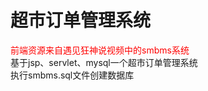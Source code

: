 # 超市订单管理系统

<span style="color:red">前端资源来自遇见狂神说视频中的smbms系统</span>
<br/>
基于jsp、servlet、mysql一个超市订单管理系统<br/>
执行smbms.sql文件创建数据库